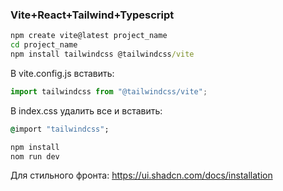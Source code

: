 ### Vite+React+Tailwind+Typescript

```cmd
npm create vite@latest project_name 
cd project_name
npm install tailwindcss @tailwindcss/vite
```
В vite.config.js вставить:
```javascript
import tailwindcss from "@tailwindcss/vite";
```
В index.css удалить все и вставить:
```cmd
@import "tailwindcss";
```
```cmd
npm install
nom run dev
```

Для стильного фронта: https://ui.shadcn.com/docs/installation
